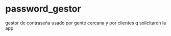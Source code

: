 # password_gestor
gestor de contraseña usado por gente cercana y por clientes q solicitaron la app 

